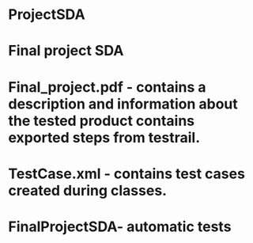 # ProjectSDA
# Final project SDA
# Final_project.pdf - contains a description and information about the tested product contains exported steps from testrail.
# TestCase.xml - contains test cases created during classes.
# FinalProjectSDA- automatic tests
